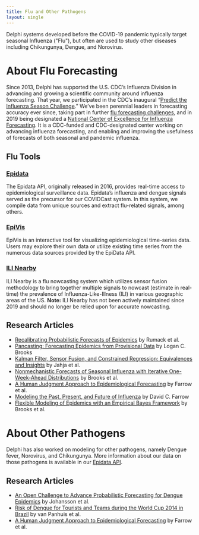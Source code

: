 ```yaml
---
title: Flu and Other Pathogens
layout: single
---
```


Delphi systems developed before the COVID-19 pandemic typically target seasonal Influenza ("Flu"), but often are used to study other diseases including Chikungunya, Dengue, and Norovirus.

# About Flu Forecasting

Since 2013, Delphi has supported the U.S. CDC’s Influenza Division in advancing and growing a scientific community around influenza forecasting. That year, we participated in the CDC’s inaugural “[Predict the Influenza Season Challenge](https://www.cdc.gov/flu/news/predict-flu-challenge.htm).” We’ve been perennial leaders in forecasting accuracy ever since, taking part in further [flu forecasting challenges](https://www.cdc.gov/flu/weekly/flusight/about-flu-forecasting.htm), and in 2019 being designated a [National Center of Excellence for Influenza Forecasting](https://delphi.cmu.edu/about/center-of-excellence/). It is a CDC-funded and CDC-designated center working on advancing influenza forecasting, and enabling and improving the usefulness of forecasts of both seasonal and pandemic influenza.

## Flu Tools

### [Epidata](https://cmu-delphi.github.io/delphi-epidata/)
The Epidata API, originally released in 2016, provides real-time access to epidemiological surveillance data. Epidata’s influenza and dengue signals served as the precursor for our COVIDCast system. In this system, we compile data from unique sources and extract flu-related signals, among others.

### [EpiVis](https://delphi.cmu.edu/epivis/)
EpiVis is an interactive tool for visualizing epidemiological time-series data. Users may explore their own data or utilize existing time series from the numerous data sources provided by the EpiData API.

### [ILI Nearby](https://delphi.cmu.edu/nowcast/)
ILI Nearby is a flu nowcasting system which utilizes sensor fusion methodology to bring together multiple signals to nowcast (estimate in real-time) the prevalence of Influenza-Like-Illness (ILI) in various geographic areas of the US. **Note:** ILI Nearby has not been actively maintained since 2019 and should no longer be relied upon for accurate nowcasting.

## Research Articles
- [Recalibrating Probabilistic Forecasts of Epidemics](https://arxiv.org/abs/2112.06305) by Rumack et al.
- [Pancasting: Forecasting Epidemics from Provisional Data](https://delphi.cmu.edu/~lcbrooks/brooks2020pancasting.pdf) by Logan C. Brooks
- [Kalman Filter, Sensor Fusion, and Constrained Regression: Equivalences and Insights](https://papers.nips.cc/paper/2019/hash/b522259710151f8cc7870b970b4e0930-Abstract.html) by Jahja et al.
- [Nonmechanistic Forecasts of Seasonal Influenza with Iterative One-Week-Ahead Distributions](https://journals.plos.org/ploscompbiol/article?id=10.1371/journal.pcbi.1006134) by Brooks et al.
- [A Human Judgment Approach to Epidemiological Forecasting](https://journals.plos.org/ploscompbiol/article?id=10.1371/journal.pcbi.1005248) by Farrow et al.
- [Modeling the Past, Present, and Future of Influenza](https://delphi.cmu.edu/~dfarrow/thesis.pdf) by David C. Farrow
- [Flexible Modeling of Epidemics with an Empirical Bayes Framework](https://journals.plos.org/ploscompbiol/article?id=10.1371/journal.pcbi.1004382) by Brooks et al.

# About Other Pathogens

Delphi has also worked on modeling for other pathogens, namely Dengue fever, Norovirus, and Chikungunya. More information about our data on those pathogens is available in our [Epidata API](https://cmu-delphi.github.io/delphi-epidata/api/README.html).

## Research Articles
- [An Open Challenge to Advance Probabilistic Forecasting for Dengue Epidemics](https://www.pnas.org/doi/full/10.1073/pnas.1909865116) by Johansson et al.
- [Risk of Dengue for Tourists and Teams during the World Cup 2014 in Brazil](https://www.ncbi.nlm.nih.gov/pmc/articles/PMC4120682/) by van Panhuis et al.
- [A Human Judgment Approach to Epidemiological Forecasting](https://journals.plos.org/ploscompbiol/article?id=10.1371/journal.pcbi.1005248) by Farrow et al.
